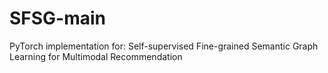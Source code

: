# SFSG-main
PyTorch implementation for: Self-supervised Fine-grained Semantic Graph Learning for Multimodal Recommendation
